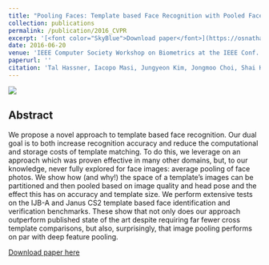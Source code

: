 ```yaml
---
title: "Pooling Faces: Template based Face Recognition with Pooled Face Images"
collection: publications
permalink: /publication/2016_CVPR
excerpt: '[<font color="SkyBlue">Download paper</font>](https://osnathassner.github.io/talhassner/files/Hassner_CVPR_2016.pdf)'
date: 2016-06-20
venue: 'IEEE Computer Society Workshop on Biometrics at the IEEE Conf. on Computer Vision and Pattern Recognition (CVPR)'
paperurl: ''
citation: 'Tal Hassner, Iacopo Masi, Jungyeon Kim, Jongmoo Choi, Shai Harel, Prem Natarajan, Gerard Medioni (2016). &quot;Pooling Faces: Template based Face Recognition with Pooled Face Images.&quot; <i>IEEE Computer Society Workshop on Biometrics at the IEEE Conf. on Computer Vision and Pattern Recognition (CVPR)</i>.'
---
```


<img src='https://osnathassner.github.io/talhassner/images/Pooling Faces - Icon.jpg'>

Abstract
------
We propose a novel approach to template based face recognition. Our dual goal is to both increase recognition accuracy and reduce the computational and storage costs of template matching. To do this, we leverage on an approach which was proven effective in many other domains, but, to our knowledge, never fully explored for face images: average pooling of face photos. We show how (and why!) the space of a template’s images can be partitioned and then pooled based on image quality and head pose and the effect this has on accuracy and template size. We perform extensive tests on the IJB-A and Janus CS2 template based face identification and verification benchmarks. These show that not only does our approach outperform published state of the art despite requiring far fewer cross template comparisons, but also, surprisingly, that image pooling performs on par with deep feature pooling.


[Download paper here](https://osnathassner.github.io/talhassner/files/Hassner_CVPR_2016.pdf)
